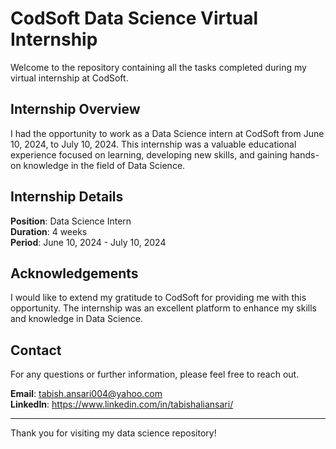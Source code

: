 # CodSoft Data Science Virtual Internship
Welcome to the repository containing all the tasks completed during my virtual internship at CodSoft.

## Internship Overview
I had the opportunity to work as a Data Science intern at CodSoft from June 10, 2024, to July 10, 2024. This internship was a valuable educational experience focused on learning, developing new skills, and gaining hands-on knowledge in the field of Data Science.

## Internship Details
**Position**: Data Science Intern  
**Duration**: 4 weeks  
**Period**: June 10, 2024 - July 10, 2024

## Acknowledgements
I would like to extend my gratitude to CodSoft for providing me with this opportunity. The internship was an excellent platform to enhance my skills and knowledge in Data Science.

## Contact
For any questions or further information, please feel free to reach out.

**Email**: tabish.ansari004@yahoo.com  
**LinkedIn**: https://www.linkedin.com/in/tabishaliansari/

---

Thank you for visiting my data science repository!
